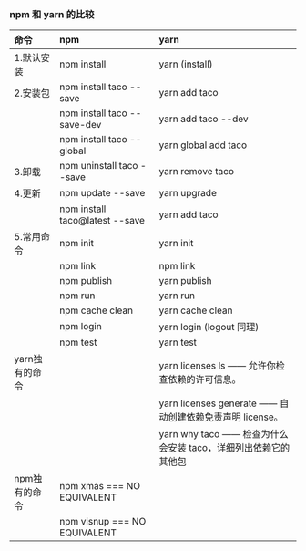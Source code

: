 ###  npm 和 yarn 的比较

| 命令      |    npm  |yarn  |	
| :-------- | :--------| :-- |
|1.默认安装     | npm install |  yarn (install)   |
|2.安装包     |   npm install taco --save |  yarn add taco   |
|     |   npm install taco --save-dev |  yarn add taco --dev   |
|     |   npm install taco --global |  yarn global add taco   |
|3.卸载     |   npm uninstall taco --save |  yarn remove taco  |
|4.更新    |   npm update --save |  yarn upgrade  |
|   |   npm install taco@latest --save |  yarn add taco  |
|5.常用命令   |   npm init |  yarn init  |
|   |   npm link |  npm link  |
|   |   npm publish |  yarn publish  |
|   |   npm run |  yarn run  |
|   |   npm cache clean |  yarn cache clean  |
|   |   npm login |  yarn login (logout 同理)  |
|   |   npm test |  yarn test  |
| yarn独有的命令  |    |  yarn licenses ls —— 允许你检查依赖的许可信息。 |
|   |    |  yarn licenses generate —— 自动创建依赖免责声明 license。 |
|   |    |  yarn why taco —— 检查为什么会安装 taco，详细列出依赖它的其他包 |
| npm独有的命令   |  npm xmas === NO EQUIVALENT  |   |
|   |  npm visnup === NO EQUIVALENT  |   |